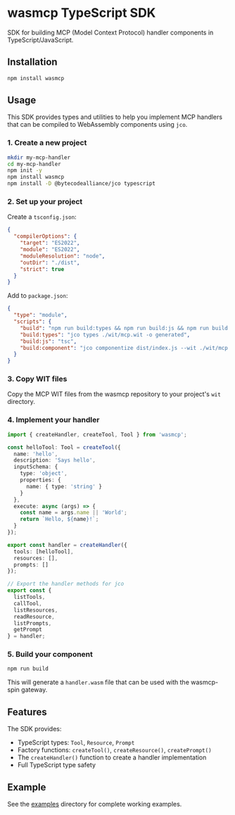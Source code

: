 # wasmcp TypeScript SDK

SDK for building MCP (Model Context Protocol) handler components in TypeScript/JavaScript.

## Installation

```bash
npm install wasmcp
```

## Usage

This SDK provides types and utilities to help you implement MCP handlers that can be compiled to WebAssembly components using `jco`.

### 1. Create a new project

```bash
mkdir my-mcp-handler
cd my-mcp-handler
npm init -y
npm install wasmcp
npm install -D @bytecodealliance/jco typescript
```

### 2. Set up your project

Create a `tsconfig.json`:

```json
{
  "compilerOptions": {
    "target": "ES2022",
    "module": "ES2022",
    "moduleResolution": "node",
    "outDir": "./dist",
    "strict": true
  }
}
```

Add to `package.json`:

```json
{
  "type": "module",
  "scripts": {
    "build": "npm run build:types && npm run build:js && npm run build:component",
    "build:types": "jco types ./wit/mcp.wit -o generated",
    "build:js": "tsc",
    "build:component": "jco componentize dist/index.js --wit ./wit/mcp.wit --world-name mcp-handler --out handler.wasm"
  }
}
```

### 3. Copy WIT files

Copy the MCP WIT files from the wasmcp repository to your project's `wit` directory.

### 4. Implement your handler

```typescript
import { createHandler, createTool, Tool } from 'wasmcp';

const helloTool: Tool = createTool({
  name: 'hello',
  description: 'Says hello',
  inputSchema: {
    type: 'object',
    properties: {
      name: { type: 'string' }
    }
  },
  execute: async (args) => {
    const name = args.name || 'World';
    return `Hello, ${name}!`;
  }
});

export const handler = createHandler({
  tools: [helloTool],
  resources: [],
  prompts: []
});

// Export the handler methods for jco
export const {
  listTools,
  callTool,
  listResources,
  readResource,
  listPrompts,
  getPrompt
} = handler;
```

### 5. Build your component

```bash
npm run build
```

This will generate a `handler.wasm` file that can be used with the wasmcp-spin gateway.

## Features

The SDK provides:
- TypeScript types: `Tool`, `Resource`, `Prompt`
- Factory functions: `createTool()`, `createResource()`, `createPrompt()`
- The `createHandler()` function to create a handler implementation
- Full TypeScript type safety

## Example

See the [examples](../../examples) directory for complete working examples.